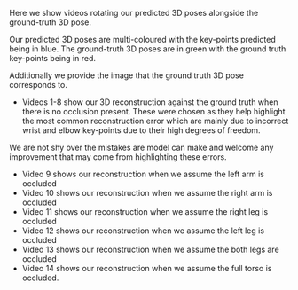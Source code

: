 Here we show videos rotating our predicted 3D poses alongside the ground-truth 3D pose.

Our predicted 3D poses are multi-coloured with the key-points predicted being in blue.
The ground-truth 3D poses are in green with the ground truth key-points being in red.

Additionally we provide the image that the ground truth 3D pose corresponds to. 

- Videos 1-8 show our 3D reconstruction against the ground truth when there is no occlusion present. These were chosen as they help highlight the most common reconstruction error which are mainly due to incorrect wrist and elbow key-points due to their high degrees of freedom. 

We are not shy over the mistakes are model can make and welcome any improvement that may come from highlighting these errors.

- Video 9 shows our reconstruction when we assume the left arm is occluded
- Video 10 shows our reconstruction when we assume the right arm is occluded
- Video 11 shows our reconstruction when we assume the right leg is occluded
- Video 12 shows our reconstruction when we assume the left leg is occluded
- Video 13 shows our reconstruction when we assume the both legs are occluded
- Video 14 shows our reconstruction when we assume the full torso is occluded.


